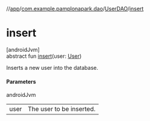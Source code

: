 //[app](../../../index.md)/[com.example.pamplonapark.dao](../index.md)/[UserDAO](index.md)/[insert](insert.md)

# insert

[androidJvm]\
abstract fun [insert](insert.md)(user: [User](../../com.example.pamplonapark.dataModels/-user/index.md))

Inserts a new user into the database.

#### Parameters

androidJvm

| | |
|---|---|
| user | The user to be inserted. |
